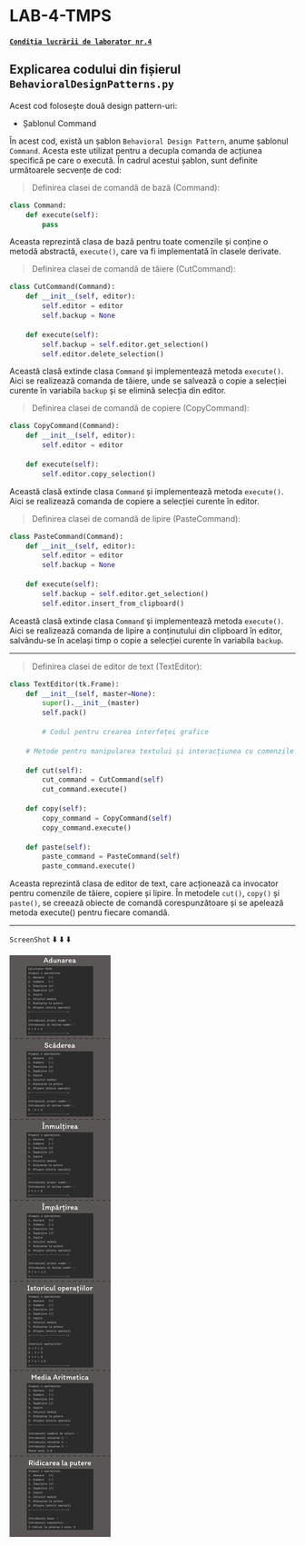 # LAB-4-TMPS

[**`Condiția lucrării de laborator nr.4`**](https://github.com/MihaiGaidau/TMPS-LABs/blob/9aeeeeb68abfb9d749f7b0c296fb914972139f86/Lab%234/README.md)

## Explicarea codului din fișierul `BehavioralDesignPatterns.py`

Acest cod folosește două design pattern-uri:<br>
* Șablonul Command

În acest cod, există un șablon `Behavioral Design Pattern`, anume șablonul `Command`. Acesta este utilizat pentru a decupla comanda de acțiunea specifică pe care o execută. În cadrul acestui șablon, sunt definite următoarele secvențe de cod:

> Definirea clasei de comandă de bază (Command):

```python
class Command:
    def execute(self):
        pass
```
Aceasta reprezintă clasa de bază pentru toate comenzile și conține o metodă abstractă, `execute()`, care va fi implementată în clasele derivate.

> Definirea clasei de comandă de tăiere (CutCommand):

```python
class CutCommand(Command):
    def __init__(self, editor):
        self.editor = editor
        self.backup = None

    def execute(self):
        self.backup = self.editor.get_selection()
        self.editor.delete_selection()
```
Această clasă extinde clasa `Command` și implementează metoda `execute()`. Aici se realizează comanda de tăiere, unde se salvează o copie a selecției curente în variabila `backup` și se elimină selecția din editor.

> Definirea clasei de comandă de copiere (CopyCommand):

```python
class CopyCommand(Command):
    def __init__(self, editor):
        self.editor = editor

    def execute(self):
        self.editor.copy_selection()
```

Această clasă extinde clasa `Command` și implementează metoda `execute()`. Aici se realizează comanda de copiere a selecției curente în editor.

> Definirea clasei de comandă de lipire (PasteCommand):

```python
class PasteCommand(Command):
    def __init__(self, editor):
        self.editor = editor
        self.backup = None

    def execute(self):
        self.backup = self.editor.get_selection()
        self.editor.insert_from_clipboard()
```

Această clasă extinde clasa `Command` și implementează metoda `execute()`. Aici se realizează comanda de lipire a conținutului din clipboard în editor, salvându-se în același timp o copie a selecției curente în variabila `backup`.

---

> Definirea clasei de editor de text (TextEditor):

```python
class TextEditor(tk.Frame):
    def __init__(self, master=None):
        super().__init__(master)
        self.pack()

        # Codul pentru crearea interfeței grafice

    # Metode pentru manipularea textului și interacțiunea cu comenzile

    def cut(self):
        cut_command = CutCommand(self)
        cut_command.execute()

    def copy(self):
        copy_command = CopyCommand(self)
        copy_command.execute()

    def paste(self):
        paste_command = PasteCommand(self)
        paste_command.execute()
```

Aceasta reprezintă clasa de editor de text, care acționează ca invocator pentru comenzile de tăiere, copiere și lipire. În metodele `cut()`, `copy()` și `paste()`, se creează obiecte de comandă corespunzătoare și se apelează metoda execute() pentru fiecare comandă.

---

`ScreenShot` :arrow_down: :arrow_down: :arrow_down:

![My Remote Image](https://github.com/rzvn332/TMPS/blob/debec02a03fd0e189d70c5d6fcdfb864b26c499d/LAB-3-TMPS/ScreenShot/all_screenshot.png)
